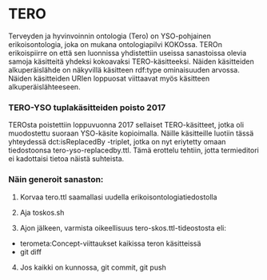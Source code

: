 TERO
====

Terveyden ja hyvinvoinnin ontologia (Tero) on YSO-pohjainen erikoisontologia, joka on mukana ontologiapilvi KOKOssa. TEROn erikoispiirre on että sen luonnissa yhdistettiin useissa sanastoissa olevia samoja käsitteitä yhdeksi kokoavaksi TERO-käsitteeksi. Näiden käsitteiden alkuperäislähde on näkyvillä käsitteen rdf:type ominaisuuden arvossa. Näiden käsitteiden URIen loppuosat viittaavat myös käsitteen alkuperäislähteeseen.

### TERO-YSO tuplakäsitteiden poisto 2017

TEROsta poistettiin loppuvuonna 2017 sellaiset TERO-käsitteet, jotka oli muodostettu suoraan YSO-käsite kopioimalla. Näille käsitteille luotiin tässä yhteydessä dct:isReplacedBy -triplet, jotka on nyt eriytetty omaan tiedostoonsa tero-yso-replacedby.ttl. Tämä erottelu tehtiin, jotta termieditori ei kadottaisi tietoa näistä suhteista.

### Näin generoit sanaston:

1) Korvaa tero.ttl saamallasi uudella erikoisontologiatiedostolla

2) Aja toskos.sh

3) Ajon jälkeen, varmista oikeellisuus tero-skos.ttl-tideostosta eli:
- terometa:Concept-viittaukset kaikissa teron käsitteissä
- git diff

4) Jos kaikki on kunnossa, git commit, git push
